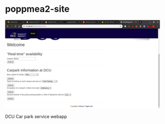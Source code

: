 # poppmea2-site
![alt text](https://github.com/andreas720/poppmea2-site/blob/master/wwwroot/images/Screenshot%20from%202019-12-05%2015-10-23.png)

DCU Car park service webapp
